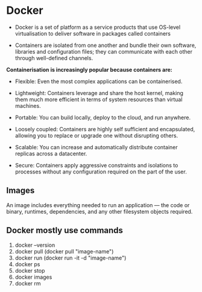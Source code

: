 # Docker 

- Docker is a set of platform as a service products that use OS-level virtualisation to deliver software in packages called containers

- Containers are isolated from one another and bundle their own software, libraries and configuration files; they can communicate with each other through well-defined channels.

__Containerisation is increasingly popular because containers are:__

- Flexible: Even the most complex applications can be containerised.

- Lightweight: Containers leverage and share the host kernel, making them much more efficient in terms of system resources than virtual machines.

- Portable: You can build locally, deploy to the cloud, and run anywhere.

- Loosely coupled: Containers are highly self sufficient and encapsulated, allowing you to replace or upgrade one without disrupting others.

- Scalable: You can increase and automatically distribute container replicas across a datacenter.

- Secure: Containers apply aggressive constraints and isolations to processes without any configuration required on the part of the user.

## Images 

 An image includes everything needed to run an application — the code or binary, runtimes, dependencies, and any other filesystem objects required.

 ## Docker mostly use commands

1. docker –version
2. docker pull (docker pull "image-name")
3. docker run (docker run -it -d "image-name")
4. docker ps
5. docker stop
6. docker images
7. docker rm